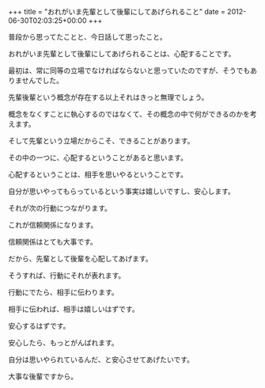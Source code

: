 +++
title = "おれがいま先輩として後輩にしてあげられること"
date = 2012-06-30T02:03:25+00:00
+++

普段から思ってたことと、今日話して思ったこと。

おれがいま先輩として後輩にしてあげられることは、心配することです。 

最初は、常に同等の立場でなければならないと思っていたのですが、そうでもありませんでした。

先輩後輩という概念が存在する以上それはきっと無理でしょう。

概念をなくすことに執心するのではなくて、その概念の中で何ができるのかを考えます。 

そして先輩という立場だからこそ、できることがあります。

その中の一つに、心配するということがあると思います。

心配するということは、相手を思いやるということです。

自分が思いやってもらっているという事実は嬉しいですし、安心します。

それが次の行動につながります。

これが信頼関係になります。 

信頼関係はとても大事です。 

だから、先輩として後輩を心配してあげます。

そうすれば、行動にそれが表れます。

行動にでたら、相手に伝わります。

相手に伝われば、相手は嬉しいはずです。

安心するはずです。

安心したら、もっとがんばれます。 

自分は思いやられているんだ、と安心させてあげたいです。

大事な後輩ですから。

